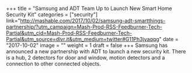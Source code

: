 +++
title = "Samsung and ADT Team Up to Launch New Smart Home Security Kit"
categories = ["security"]
link="http://mashable.com/2017/10/02/samsung-adt-smartthings-partnership/?utm_campaign=Mash-Prod-RSS-Feedburner-Tech-Partial&utm_cid=Mash-Prod-RSS-Feedburner-Tech-Partial&utm_source=dlvr.it&utm_medium=twitter#G11Ph3jyaqqg"
date = "2017-10-02"
image = ""
weight = 1
draft = false
+++
Samsung has announced a new partnership with ADT to launch a new security kit. There is a hub, 2 detectors for door and window, motion detectors and a connection to other connected objects.
<!--stackedit_data:
eyJoaXN0b3J5IjpbLTk2MTE1ODcyOV19
-->